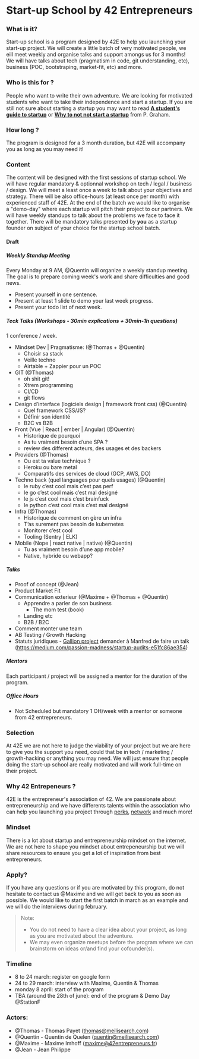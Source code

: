 # Start-up School by 42 Entrepreneurs

### What is it?
Start-up school is a program designed by 42E to help you launching your start-up project. We will create a little batch of very motivated people, we eill meet weekly and organise talks and support amongs us for 3 months! We will have talks about tech (pragmatism in code, git understanding, etc), business (POC, bootstraping, market-fit, etc) and more.

### Who is this for ?
People who want to write their own adventure. We are looking for motivated students who want to take their independence and start a startup. If you are still not sure about starting a startup you may want to read [**A student's guide to startup**](http://www.paulgraham.com/mit.html) or [**Why to not not start a startup**](http://www.paulgraham.com/notnot.html) from P. Graham.

### How long ?
The program is designed for a 3 month duration, but 42E will accompany you as long as you may need it!

### Content
The content will be designed with the first sessions of startup school. We will have regular mandatory & optionnal workshop on tech / legal / business / design.
We will meet a least once a week to talk about your objectives and strategy.
There will be also office-hours (at least once per month) with experienced staff of 42E.
At the end of the batch we would like to organise a "demo-day" where each startup will pitch their project to our partners.
We will have weekly standups to talk about the problems we face to face it together.
There will be mandatory talks presented by __you__ as a startup founder on subject of your choice for the startup school batch.

#### Draft

##### Weekly Standup Meeting

Every Monday at 9 AM, @Quentin will organize a weekly standup meeting. The goal is to prepare coming week's work and share difficulties and good news.
- Present yourself in one sentence.
- Present at least 1 slide to demo your last week progress.
- Present your todo list of next week.

##### Teck Talks (Workshops - 30min explications + 30min-1h questions)

1 conference / week.

- Mindset Dev | Pragmatisme: (@Thomas + @Quentin)
    - Choisir sa stack
    - Veille techno
    - Airtable + Zappier pour un POC
- GIT (@Thomas)
    - oh shit git!
    - Xtrem programming
    - CI/CD
    - git flows
- Design d’interface (logiciels design | framework front css)  (@Quentin)
    - Quel framework CSS/JS?
    - Définir son identité
    - B2C vs B2B
- Front (Vue | React | ember | Angular) (@Quentin)
    - Historique de pourquoi
    - As tu vraiment besoin d’une SPA ?
    - review des different acteurs, des usages et des backers
- Providers (@Thomas)
    - Ou est ta value technique ?
    - Heroku ou bare metal
    - Comparatifs des services de cloud (GCP, AWS, DO)
- Techno back (quel languages pour quels usages) (@Quentin)
    - le ruby c’est cool mais c’est pas perf
    - le go c’est cool mais c’est mal designé
    - le js c’est cool mais c’est brainfuck
    - le python c’est cool mais c’est mal designé
- Infra (@Thomas)
    - Historique de comment on gère un infra
    - T’as surement pas besoin de kubernetes
    - Monitorer c’est cool
    - Tooling (Sentry | ELK)
- Mobile (Nope | react native | native)  (@Quentin)
    - Tu as vraiment besoin d’une app mobile?
    - Native, hybride ou webapp?

##### Talks

- Proof of concept (@Jean)
- Product Market Fit
- Communication exterieur (@Maxime + @Thomas + @Quentin)
    - Apprendre a parler de son business
        - The mom test (book)
    - Landing etc
    - B2B / B2C
- Comment monter une team
- AB Testing / Growth Hacking
- Statuts juridiques - [Gallion project](https://thegalionproject.com/term-sheet)
demander à Manfred de faire un talk (https://medium.com/passion-madness/startup-audits-e51fc86ae354)


##### Mentors
Each participant / project will be assigned a mentor for the duration of the program.

##### Office Hours

- Not Scheduled but mandatory 1 OH/week with a mentor or someone from 42 entrepreneurs.

### Selection
At 42E we are not here to judge the viability of your project but we are here to give you the support you need, could that be in tech / marketing / growth-hacking or anything you may need. We will just ensure that people doing the start-up school are really motivated and will work full-time on their project.

### Why 42 Entrepeneurs ?
42E is the entrepreneur's association of 42. We are passionate about entrepreneurship and we have differents talents within the association who can help you launching you project through [perks](https://42entrepreneurs.com/perks), [network](https://42entrepreneurs.com/startups) and much more!

### Mindset
There is a lot about startup and entrepreneurship mindset on the internet. We are not here to shape you mindset about entrepeneurship but we will share resources to ensure you get a lot of inspiration from best entrepreneurs.

### Apply?
If you have any questions or if you are motivated by this program, do not hesitate to contact us @Maxime and we will get back to you as soon as possible. We would like to start the first batch in march as an example and we will do the interviews during february.

> Note:
> - You do not need to have a clear idea about your project, as long as you are motivated about the adventure.
> - We may even organize meetups before the program where we can brainstorm on ideas or/and find your cofounder(s).

### Timeline

- 8 to 24 march: register on google form
- 24 to 29 march:  interview with Maxime, Quentin & Thomas
- monday 8 april: start of the program
- TBA (around the 28th of june): end of the program & Demo Day @StationF

### Actors:
- @Thomas - Thomas Payet (thomas@meilisearch.com)
- @Quentin - Quentin de Quelen (quentin@meilisearch.com)
- @Maxime - Maxime Imhoff (maxime@42entrepreneurs.fr)
- @Jean - Jean Philippe
